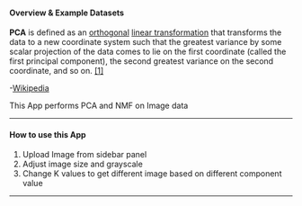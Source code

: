 #### Overview & Example Datasets

**PCA** is defined as an [orthogonal](https://en.wikipedia.org/wiki/Orthogonal_transformation) [linear transformation](https://en.wikipedia.org/wiki/Linear_transformation) that transforms the data to a new coordinate system such that the greatest variance by some scalar projection of the data comes to lie on the first coordinate (called the first principal component), the second greatest variance on the second coordinate, and so on. [[1]](https://en.wikipedia.org/wiki/Principal_component_analysis#cite_note-Jolliffe2002-10)

-[Wikipedia](https://en.wikipedia.org/wiki/Automated_machine_learning)

This App performs PCA and NMF on Image data

------

#### How to use this App

1. Upload Image  from sidebar panel
2. Adjust image size and grayscale
3. Change K values to get different image based on different component value 

------

